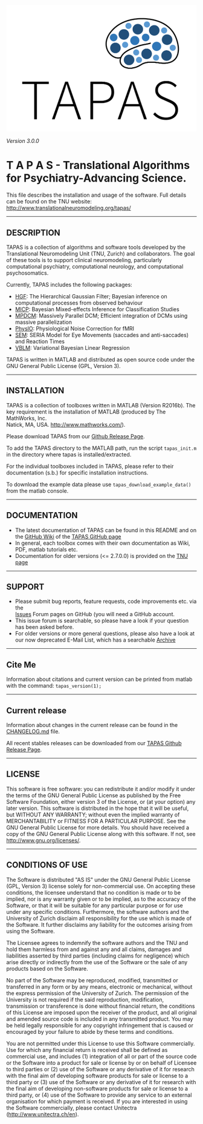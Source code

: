 ![TAPAS Logo](misc/TapasLogo.png?raw=true "TAPAS Logo")

*Version 3.0.0*

T  A  P  A  S - Translational Algorithms for Psychiatry-Advancing Science.
========================================================================

This file describes the installation and usage of the software.
Full details can be found on the TNU website:
                 http://www.translationalneuromodeling.org/tapas/


-----------
DESCRIPTION
-----------

TAPAS is a collection of algorithms and software tools developed by the 
Translational Neuromodeling Unit (TNU, Zurich) and collaborators. The goal of 
these tools is to support clinical neuromodeling, particularly computational 
psychiatry, computational neurology, and computational psychosomatics.

Currently, TAPAS includes the following packages:

- [HGF](HGF/README.md): The Hierarchical Gaussian Filter; Bayesian inference 
  on computational processes from observed behaviour
- [MICP](MICP/Readme%20for%20MATLAB.pdf): Bayesian Mixed-effects Inference for Classification Studies
- [MPDCM](mpdcm/README.md): Massively Parallel DCM; Efficient integration of DCMs using massive parallelization 
- [PhysIO](PhysIO/README.md): Physiological Noise Correction for fMRI 
- [SEM](sem/README.md): SERIA Model for Eye Movements (saccades and anti-saccades) and Reaction Times
- [VBLM](VBLM/README.txt): Variational Bayesian Linear Regression

TAPAS is written in MATLAB and distributed as open source code under 
the GNU General Public License (GPL, Version 3).


------------
INSTALLATION                                                        
------------

TAPAS is a collection of toolboxes written in MATLAB (Version R2016b). The key 
requirement is the installation of MATLAB (produced by The MathWorks, Inc.  
Natick, MA, USA. http://www.mathworks.com/).

Please download TAPAS from our 
[Github Release Page](github.com/translationalneuromodeling/tapas/releases).

To add the TAPAS directory to the MATLAB path, run the script `tapas_init.m` in 
the directory where tapas is installed/extracted. 

For the individual toolboxes included in TAPAS, please refer to their 
documentation (s.b.) for specific installation instructions.

To download the example data please use `tapas_download_example_data()` from
the matlab console.

-------------
DOCUMENTATION
-------------

- The latest documentation of TAPAS can be found in this README and on the 
  [GitHub Wiki](https://github.com/translationalneuromodeling/tapas/wiki) of the 
  [TAPAS GitHub page](https://github.com/translationalneuromodeling/tapas)
- In general, each toolbox comes with their own documentation as Wiki, PDF, 
  matlab tutorials etc.
- Documentation for older versions (<= 2.7.0.0) is provided on the 
  [TNU page](https://www.tnu.ethz.ch/de/software/tapas/documentations.html)


-------
SUPPORT
-------

- Please submit bug reports, feature requests, code improvements etc. via the  
  [Issues](https://github.com/translationalneuromodeling/tapas/issues) Forum pages 
  on GitHub (you will need a GitHub account.
- This issue forum is searchable, so please have a look if your question has 
  been asked before.
- For older versions or more general questions, please also have a look at our 
  now deprecated E-Mail List, which has a searchable [Archive](https://sympa.ethz.ch/sympa/arc/tapas)


-------
Cite Me
-------

Information about citations and current version can be printed from matlab with
the command: `tapas_version(1);`

---------------
Current release
---------------

Information about changes in the current release can be found in the [CHANGELOG.md](CHANGELOG.md)
file.

All recent stables releases can be downloaded from our
[TAPAS Github Release Page](github.com/translationalneuromodeling/tapas/releases).


-------
LICENSE                            
-------

This software is free software: you can redistribute it and/or modify it under the terms of the GNU General Public License as published by the Free Software Foundation, either version 3 of the License, or (at your option) any later version. This software is distributed in the hope that it will be useful, but WITHOUT ANY WARRANTY; without even the implied warranty of MERCHANTABILITY or FITNESS FOR A PARTICULAR PURPOSE. See the GNU General Public License for more details. You should have received a copy of the GNU General Public License along with this software. If not, see http://www.gnu.org/licenses/.


------------------
CONDITIONS OF USE
------------------

The Software is distributed "AS IS" under the GNU General Public License (GPL, Version 3) license solely for non-commercial use.  On accepting these conditions, the licensee understand that no condition is made or to be implied, nor is any warranty given or to be implied, as to the accuracy of the Software, or that it will be suitable for any particular purpose or for use under any specific conditions. Furthermore, the software authors and the University of Zurich disclaim all responsibility for the use which is made of the Software. It further disclaims any liability for the outcomes arising from using the Software.

The Licensee agrees to indemnify the software authors and the TNU and hold them harmless from and against any and all claims, damages and liabilities asserted by third parties (including claims for negligence) which arise directly or indirectly from the use of the Software or the sale of any products based on the Software.

No part of the Software may be reproduced, modified, transmitted or transferred in any form or by any means, electronic or mechanical, without the express permission of the University of Zurich. The permission of the University is not required if the said reproduction, modification, transmission or transference is done without financial return, the conditions of this License are imposed upon the receiver of the product, and all original and amended source code is included in any transmitted product. You may be held legally responsible for any copyright infringement that is caused or encouraged by your failure to abide by these terms and conditions.

You are not permitted under this License to use this Software commercially. Use for which any financial return is received shall be defined as commercial use, and includes (1) integration of all or part of the source code or the Software into a product for sale or license by or on behalf of Licensee to third parties or (2) use of the Software or any derivative of it for research with the final aim of developing software products for sale or license to a third party or (3) use of the Software or any derivative of it for research with the final aim of developing non-software products for sale or license to a third party, or (4) use of the Software to provide any service to an external organisation for which payment is received. If you are interested in using the Software commercially, please contact Unitectra (http://www.unitectra.ch/en).

